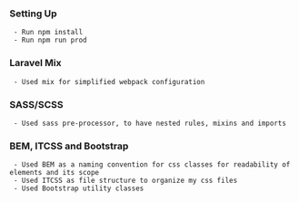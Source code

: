 ### Setting Up
```
 - Run npm install
 - Run npm run prod
```
### Laravel Mix
```
 - Used mix for simplified webpack configuration
```
### SASS/SCSS
```
 - Used sass pre-processor, to have nested rules, mixins and imports
```
### BEM, ITCSS and Bootstrap
```
 - Used BEM as a naming convention for css classes for readability of elements and its scope
 - Used ITCSS as file structure to organize my css files
 - Used Bootstrap utility classes
```
